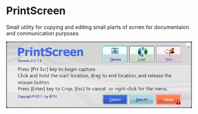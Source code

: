 # PrintScreen
Small utility for copying and editing small plarts of scrren for documentaion and communication purposes

![Alt text](/About.png?raw=true "Optional Title")

